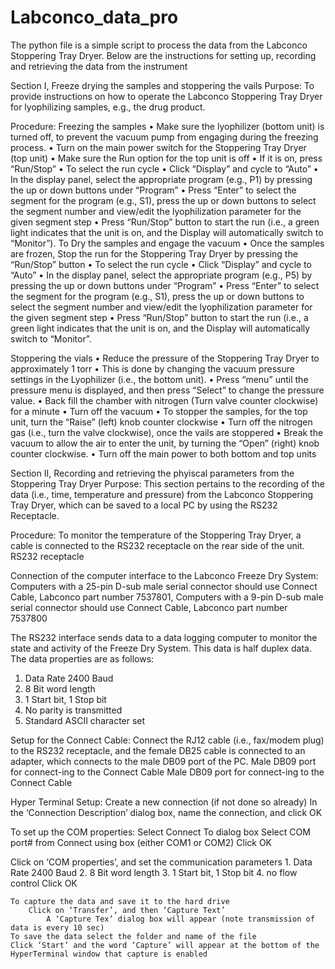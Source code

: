 # Labconco_data_pro
The python file is a simple script to process the data from the Labconco Stoppering Tray Dryer. Below are the instructions for setting up, recording and retrieving the data from the instrument

Section I, Freeze drying the samples and stoppering the vails
Purpose:
To provide instructions on how to operate the Labconco Stoppering Tray Dryer for lyophilizing samples, e.g., the drug product.

Procedure:
Freezing the samples
	•	Make sure the lyophilizer (bottom unit) is turned off, to prevent the vacuum pump from engaging during the   freezing process.
	•	Turn on the main power switch for the Stoppering Tray Dryer (top unit)
	•	Make sure the Run option for the top unit is off
	  •	If it is on, press “Run/Stop”
	•	To select the run cycle
	  •	Click “Display” and cycle to “Auto”
	•	In the display panel, select the appropriate program (e.g., P1) by pressing the up or down buttons under   “Program”
	•	Press “Enter” to select the segment for the program (e.g., S1), press the up or down buttons to select the     segment number and view/edit the lyophilization parameter for the given segment step
	•	Press “Run/Stop” button to start the run (i.e., a green light indicates that the unit is on, and the Display       will automatically switch to “Monitor”).
To Dry the samples and engage the vacuum
	•	Once the samples are frozen, Stop the run for the Stoppering Tray Dryer by pressing the “Run/Stop” button
	•	To select the run cycle
	  •	Click “Display” and cycle to “Auto”
	  •	In the display panel, select the appropriate program (e.g., P5) by pressing the up or down buttons under     “Program”
	  •	Press “Enter” to select the segment for the program (e.g., S1), press the up or down buttons to select the         segment number and view/edit the lyophilization parameter for the given segment step
	  •	Press “Run/Stop” button to start the run (i.e., a green light indicates that the unit is on, and the Display         will automatically switch to “Monitor”.

Stoppering the vials
	•	Reduce the pressure of the Stoppering Tray Dryer to approximately 1 torr
	•	 This is done by changing the vacuum pressure settings in the Lyophilizer (i.e., the bottom unit).
	•	Press “menu” until the pressure menu is displayed, and then press “Select” to change the pressure value.
	•	Back fill the chamber with nitrogen (Turn valve counter clockwise) for a minute
	•	Turn off the vacuum
	•	To stopper the samples, for the top unit, turn the “Raise” (left) knob counter clockwise
	•	Turn off the nitrogen gas (i.e., turn the valve clockwise), once the vails are stoppered
	•	Break the vacuum to allow the air to enter the unit, by turning the “Open” (right) knob counter clockwise.
	•	Turn off the main power to both bottom and top units

Section II, Recording and retrieving the phyiscal parameters from the Stoppering Tray Dryer
Purpose:
This section pertains to the recording of the data (i.e., time, temperature and pressure) from the Labconco Stoppering Tray Dryer, which can be saved to a local PC by using the RS232 Receptacle.

Procedure:
To monitor the temperature of the Stoppering Tray Dryer, a cable is connected to the RS232 receptacle on the rear side of the unit.
RS232 receptacle

Connection of the computer interface to the Labconco Freeze Dry System:
Computers with a 25-pin D-sub male serial connector should use Connect Cable, Labconco part number 7537801,
Computers with a 9-pin D-sub male serial connector should use Connect Cable, Labconco part number 7537800

The RS232 interface sends data to a data logging computer to monitor the state and activity of the Freeze Dry System. This data is half duplex data. The data properties are as follows:
1. Data Rate 2400 Baud 
2. 8 Bit word length 
3. 1 Start bit, 1 Stop bit 
4. No parity is transmitted 
5. Standard ASCII character set

Setup for the Connect Cable:
  Connect the RJ12 cable (i.e., fax/modem plug) to the RS232 receptacle, and the female DB25 cable is connected to an     adapter, which connects to the male DB09 port of the PC.
  Male DB09 port for connect-ing to the Connect Cable
  Male DB09 port for connect-ing to the Connect Cable
             
Hyper Terminal Setup:
  Create a new connection (if not done so already)
  In the ‘Connection Description’ dialog box, name the connection, and click OK


To set up the COM properties:
  Select Connect To dialog box
  Select COM port# from Connect using box (either COM1 or COM2)
  Click OK

  Click on ‘COM properties’, and set the communication parameters
	  1. Data Rate 2400 Baud 
    2. 8 Bit word length 
    3. 1 Start bit, 1 Stop bit 
    4. no flow control
		Click OK

 	To capture the data and save it to the hard drive
		Click on ‘Transfer’, and then ‘Capture Text’
			A ‘Capture Tex’ dialog box will appear (note transmission of data is every 10 sec)
    To save the data select the folder and name of the file
    Click ‘Start’ and the word ‘Capture’ will appear at the bottom of the HyperTerminal window that capture is enabled

